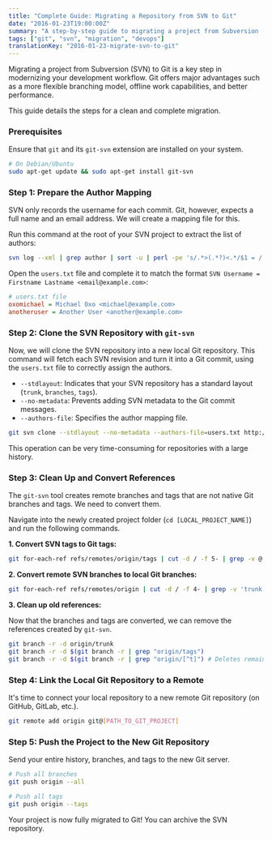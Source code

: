 ```yaml
---
title: "Complete Guide: Migrating a Repository from SVN to Git"
date: "2016-01-23T19:00:00Z"
summary: "A step-by-step guide to migrating a project from Subversion (SVN) to Git, preserving commit history and authors."
tags: ["git", "svn", "migration", "devops"]
translationKey: "2016-01-23-migrate-svn-to-git"
---
```


Migrating a project from Subversion (SVN) to Git is a key step in modernizing your development workflow. Git offers major advantages such as a more flexible branching model, offline work capabilities, and better performance.

This guide details the steps for a clean and complete migration.

### Prerequisites

Ensure that `git` and its `git-svn` extension are installed on your system.

```bash
# On Debian/Ubuntu
sudo apt-get update && sudo apt-get install git-svn
```

### Step 1: Prepare the Author Mapping

SVN only records the username for each commit. Git, however, expects a full name and an email address. We will create a mapping file for this.

Run this command at the root of your SVN project to extract the list of authors:

```bash
svn log --xml | grep author | sort -u | perl -pe 's/.*>(.*?)<.*/$1 = /' > users.txt
```

Open the `users.txt` file and complete it to match the format `SVN Username = Firstname Lastname <email@example.com>`:

```ini
# users.txt file
oxomichael = Michael Oxo <michael@example.com>
anotheruser = Another User <another@example.com>
```

### Step 2: Clone the SVN Repository with `git-svn`

Now, we will clone the SVN repository into a new local Git repository. This command will fetch each SVN revision and turn it into a Git commit, using the `users.txt` file to correctly assign the authors.

*   `--stdlayout`: Indicates that your SVN repository has a standard layout (`trunk`, `branches`, `tags`).
*   `--no-metadata`: Prevents adding SVN metadata to the Git commit messages.
*   `--authors-file`: Specifies the author mapping file.

```bash
git svn clone --stdlayout --no-metadata --authors-file=users.txt http://[PATH_TO_SVN_PROJECT] [LOCAL_PROJECT_NAME]
```
This operation can be very time-consuming for repositories with a large history.

### Step 3: Clean Up and Convert References

The `git-svn` tool creates remote branches and tags that are not native Git branches and tags. We need to convert them.

Navigate into the newly created project folder (`cd [LOCAL_PROJECT_NAME]`) and run the following commands.

**1. Convert SVN tags to Git tags:**

```bash
git for-each-ref refs/remotes/origin/tags | cut -d / -f 5- | grep -v @ | while read tagname; do git tag "$tagname" "refs/remotes/origin/tags/$tagname"; done
```

**2. Convert remote SVN branches to local Git branches:**

```bash
git for-each-ref refs/remotes/origin | cut -d / -f 4- | grep -v 'trunk' | while read branchname; do git branch "$branchname" "refs/remotes/origin/$branchname"; done
```

**3. Clean up old references:**

Now that the branches and tags are converted, we can remove the references created by `git-svn`.

```bash
git branch -r -d origin/trunk
git branch -r -d $(git branch -r | grep "origin/tags")
git branch -r -d $(git branch -r | grep "origin/[^t]") # Deletes remaining branches except trunk
```

### Step 4: Link the Local Git Repository to a Remote

It's time to connect your local repository to a new remote Git repository (on GitHub, GitLab, etc.).

```bash
git remote add origin git@[PATH_TO_GIT_PROJECT]
```

### Step 5: Push the Project to the New Git Repository

Send your entire history, branches, and tags to the new Git server.

```bash
# Push all branches
git push origin --all

# Push all tags
git push origin --tags
```

Your project is now fully migrated to Git! You can archive the SVN repository.